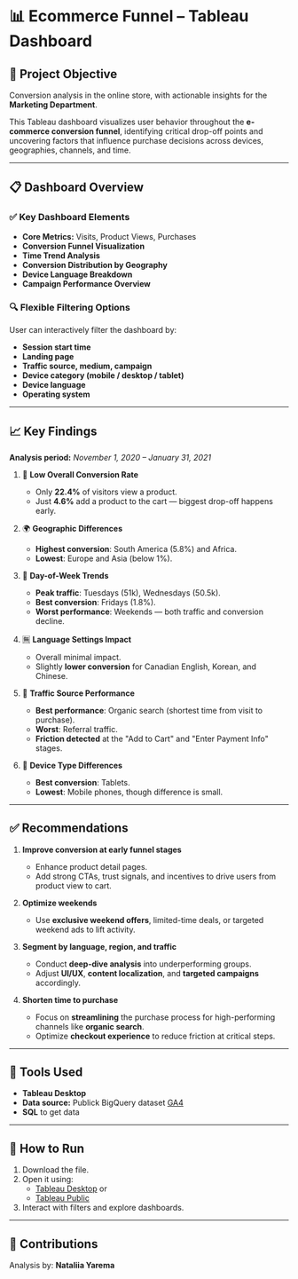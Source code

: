 # 📊 Ecommerce Funnel – Tableau Dashboard

## 🎯 Project Objective

Conversion analysis in the online store, with actionable insights for the **Marketing Department**.

This Tableau dashboard visualizes user behavior throughout the **e-commerce conversion funnel**, identifying critical drop-off points and uncovering factors that influence purchase decisions across devices, geographies, channels, and time.

---

## 📋 Dashboard Overview

### ✅ **Key Dashboard Elements**
- **Core Metrics:** Visits, Product Views, Purchases
- **Conversion Funnel Visualization**
- **Time Trend Analysis**
- **Conversion Distribution by Geography**
- **Device Language Breakdown**
- **Campaign Performance Overview**

### 🔍 **Flexible Filtering Options**
User can interactively filter the dashboard by:
- **Session start time**
- **Landing page**
- **Traffic source, medium, campaign**
- **Device category (mobile / desktop / tablet)**
- **Device language**
- **Operating system**

---

## 📈 Key Findings  
**Analysis period:** *November 1, 2020 – January 31, 2021*

1. 🧊 **Low Overall Conversion Rate**
   - Only **22.4%** of visitors view a product.
   - Just **4.6%** add a product to the cart — biggest drop-off happens early.

2. 🌍 **Geographic Differences**
   - **Highest conversion**: South America (5.8%) and Africa.
   - **Lowest**: Europe and Asia (below 1%).

3. 📆 **Day-of-Week Trends**
   - **Peak traffic**: Tuesdays (51k), Wednesdays (50.5k).
   - **Best conversion**: Fridays (1.8%).
   - **Worst performance**: Weekends — both traffic and conversion decline.

4. 🈚 **Language Settings Impact**
   - Overall minimal impact.
   - Slightly **lower conversion** for Canadian English, Korean, and Chinese.

5. 🔗 **Traffic Source Performance**
   - **Best performance**: Organic search (shortest time from visit to purchase).
   - **Worst**: Referral traffic.
   - **Friction detected** at the "Add to Cart" and "Enter Payment Info" stages.

6. 📱 **Device Type Differences**
   - **Best conversion**: Tablets.
   - **Lowest**: Mobile phones, though difference is small.

---

## ✅ Recommendations

1. **Improve conversion at early funnel stages**
   - Enhance product detail pages.
   - Add strong CTAs, trust signals, and incentives to drive users from product view to cart.

2. **Optimize weekends**
   - Use **exclusive weekend offers**, limited-time deals, or targeted weekend ads to lift activity.

3. **Segment by language, region, and traffic**
   - Conduct **deep-dive analysis** into underperforming groups.
   - Adjust **UI/UX**, **content localization**, and **targeted campaigns** accordingly.

4. **Shorten time to purchase**
   - Focus on **streamlining** the purchase process for high-performing channels like **organic search**.
   - Optimize **checkout experience** to reduce friction at critical steps.

---

## 🧰 Tools Used

- **Tableau Desktop**
- **Data source:** Publick BigQuery dataset [GA4](https://console.cloud.google.com/bigquery?p=bigquery-public-data&d=ga4_obfuscated_sample_ecommerce&t=events_20210131&page=table)
- **SQL** to get data

---

## 📌 How to Run

1.  Download the file.
2. Open it using:
   - [Tableau Desktop](https://www.tableau.com/products/desktop) or
   - [Tableau Public](https://public.tableau.com/app/discover) 
3. Interact with filters and explore dashboards.

---

## 🙌 Contributions

Analysis by: **Nataliia Yarema**  
